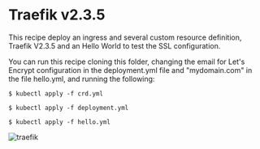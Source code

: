 # Traefik v2.3.5

This recipe deploy an ingress and several custom resource definition, Traefik V2.3.5 and an Hello World to test the SSL configuration. 

You can run this recipe cloning this folder, changing the email for Let's Encrypt configuration in the deployment.yml file and "mydomain.com" in the file hello.yml, and running the following:

```
$ kubectl apply -f crd.yml
```

```
$ kubectl apply -f deployment.yml
```

```
$ kubectl apply -f hello.yml
```
![traefik](https://doc.traefik.io/traefik/assets/img/webui-dashboard.png)
